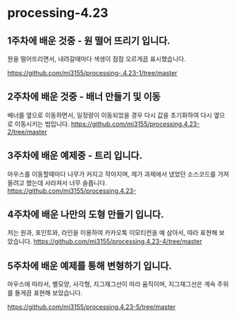 # processing-4.23
## 1주차에 배운 것중 - 원 떨어 뜨리기 입니다.
원을 떨어뜨리면서, 내려갈때마다 색생이 점점 오르게끔 표시했습니다.

https://github.com/mi3155/processing-.4.23-1/tree/master

## 2주차에 배운 것중 - 배너 만들기 및 이동
배너를 옆으로 이동하면서, 일정량이 이동되었을 경우 다시 값을 초기화하여
 다시 옆으로 이동시키는 법입니다.
 https://github.com/mi3155/processing.4.23-2/tree/master
## 3주차에 배운 예제중 - 트리 입니다.
마우스를 이동할때마다 나무가 커지고 작아지며, 제가 과제에서 냈었던 소스코드를
 가져올려고 했는데 사라져서 너무 슬픕니다.
https://github.com/mi3155/processing.4.23-

## 4주차에 배운 나만의 도형 만들기 입니다.
저는 원과, 포인트와, 라인을 이용하여 카카오톡 이모티컨을 예 삼아서, 따라 표현해 보았습니다.
https://github.com/mi3155/processing.4.23-4/tree/master

## 5주차에 배운 예제를 통해 변형하기 입니다.
마우스에 따라서, 별모양, 사각형, 지그재그선이 따라 움직이며, 
  지그재그선은 계속 주위를 돌게끔 표현해 보았습니다.
  
  https://github.com/mi3155/processing.4.23-5/tree/master
